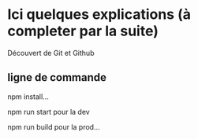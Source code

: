 # Ici quelques explications (à completer par la suite)

Découvert de Git et Github

## ligne de commande

npm install…

npm run start pour la dev

npm run build pour la prod…

